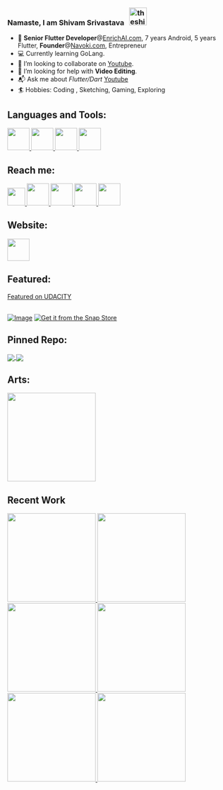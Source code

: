 ### Namaste, I am Shivam Srivastava &nbsp;  <img src="https://i.imgur.com/Z9tpbK5.png" alt="theshivamlko" height=40  /> 

 
- 💼 **Senior Flutter Developer**@<a href="https://enrichai.com/">EnrichAI.com<a/>, 7 years Android, 5 years Flutter, **Founder**@<a href="https://navoki.com/">Navoki.com<a/>, Entrepreneur
- 💻 Currently learning GoLang.
- 👯 I’m looking to collaborate on [Youtube](https://youtube.com/c/navoki).
- 🎥 I’m looking for help with **Video Editing**.
- 📬 Ask me about *Flutter/Dart* <a href="https://www.youtube.com/c/navoki">Youtube</a>
- 🏄 Hobbies: Coding , Sketching, Gaming, Exploring

## Languages and Tools:  

<a href="https://flutter.dev/">
<img height="50" src="https://i.imgur.com/GFan2rb.png">
</a>
<a href="https://dart.dev/">
<img height="50" src="https://i.imgur.com/6u5t9qS.png">
</a>
<a href="https://developer.android.com/studio">
<img height="50" src="https://i.imgur.com/cekERry.png">
</a>
<!--<a href="https://kotlinlang.org/">
<img height="50" src="https://i.imgur.com/r5F4nls.png">
</a>-->
<a href="https://golang.org/">
<img height="50" src="https://i.imgur.com/H1f2hkd.png">
</a>

## Reach me:

<a href="https://www.youtube.com/channel/UCP2-MYtIbBnlEcfTvJKo5Og?sub_confirmation=1">
<img height="40" src="https://i.imgur.com/iSIKA6o.png">
</a>
<a href="https://twitter.com/theshivamlko">
<img height="50" src="https://i.imgur.com/Z9xbaFX.png">
</a>
<a href="https://www.linkedin.com/in/theshivamlko/">
<img height="50" src="https://i.imgur.com/Xl6rwnA.png">
</a>
<a href="https://navoki.com">
<img height="50" src="https://i.imgur.com/p0KyUvS.png">
</a>
<a href="http://instagram.com/theshivamlko">
<img height="50" src="https://i.imgur.com/1zCBIbi.png">
</a>

## Website:

<a href="https://navoki.com"><img height="50" src="https://i.imgur.com/Qbox7yw.png"></a>

## Featured:

<a href="https://blog.udacity.com/2019/06/life-as-a-udacity-student-shivam-srivastava.html">
Featured on UDACITY
 </br>
</a>
</br>

[![Image](https://i.imgur.com/Z7qKuho.png)](https://play.google.com/store/apps/details?id=com.navoki.keepapp)  [![Get it from the Snap Store](https://snapcraft.io/static/images/badges/en/snap-store-black.svg)](https://snapcraft.io/navoki-notes)
## Pinned Repo:

<a href="https://github.com/theshivamlko/navoki_notes">
  <img align="center" src="https://github-readme-stats.vercel.app/api/pin/?username=theshivamlko&repo=navoki_notes&theme=dark" />
</a>
  
<a href="https://github.com/theshivamlko/rulers_flutter_package">
  <img align="center" src="https://github-readme-stats.vercel.app/api/pin/?username=theshivamlko&repo=rulers_flutter_package&theme=dark" />
</a>

## Arts:

<img height="200" src="https://i.imgur.com/YywkcS8.jpg">

## Recent Work  
<a href="https://www.youtube.com/watch?v=3EHNNi9KWoU">
<img height="200" src="http://i3.ytimg.com/vi/3EHNNi9KWoU/mqdefault.jpg"> 
</a>
<a href="https://www.youtube.com/watch?v=WCg9wIVKo7Y">
<img height="200" src="http://i3.ytimg.com/vi/WCg9wIVKo7Y/mqdefault.jpg"> 
</a>
<a href="https://www.youtube.com/watch?v=2yMfITB9lis">
<img height="200" src="http://i3.ytimg.com/vi/2yMfITB9lis/mqdefault.jpg"> 
</a>
<a href="https://www.youtube.com/watch?v=LHOUJgN5_pc">
<img height="200" src="http://i3.ytimg.com/vi/LHOUJgN5_pc/mqdefault.jpg"> 
</a>
<a href="https://www.youtube.com/watch?v=ixj0MMusDM8">
<img height="200" src="http://i3.ytimg.com/vi/ixj0MMusDM8/mqdefault.jpg"> 
</a>
<a href="https://www.youtube.com/watch?v=LNsEn6MM34A">
<img height="200" src="http://i3.ytimg.com/vi/LNsEn6MM34A/mqdefault.jpg"> 
</a>
<!-- <a href="https://github.com/theshivamlko">
 <img align="center" src="https://github-readme-stats.vercel.app/api?username=theshivamlko&show_icons=true&theme=dracula&line_height=27" alt="Pawan's github stats"/>
</a> -->
 
